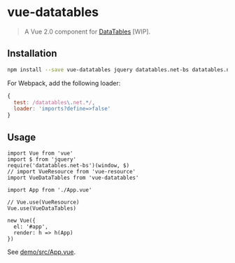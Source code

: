 # vue-datatables

> A Vue 2.0 component for [DataTables](https://datatables.net) [WIP].

## Installation

``` bash
npm install --save vue-datatables jquery datatables.net-bs datatables.net-responsive-bs
```

For Webpack, add the following loader:

```js
{
  test: /datatables\.net.*/,
  loader: 'imports?define=>false'
}
```

## Usage

```
import Vue from 'vue'
import $ from 'jquery'
require('datatables.net-bs')(window, $)
// import VueResource from 'vue-resource'
import VueDataTables from 'vue-datatables'

import App from './App.vue'

// Vue.use(VueResource)
Vue.use(VueDataTables)

new Vue({
  el: '#app',
  render: h => h(App)
})
```

See [demo/src/App.vue](demo/src/App.vue).

